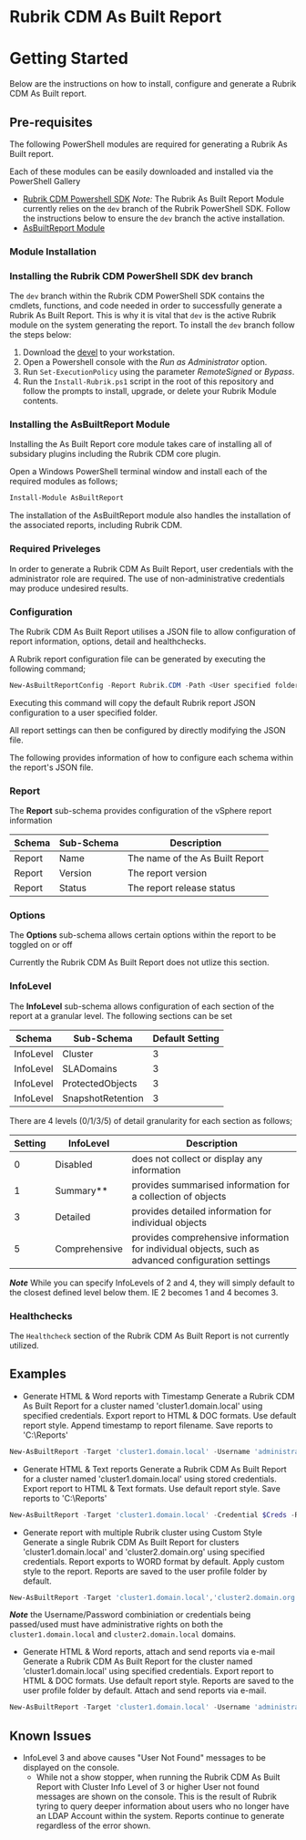 # Rubrik CDM As Built Report

# Getting Started
Below are the instructions on how to install, configure and generate a Rubrik CDM As Built report.

## Pre-requisites
The following PowerShell modules are required for generating a Rubrik As Built report.

Each of these modules can be easily downloaded and installed via the PowerShell Gallery 

- [Rubrik CDM Powershell SDK](https://www.powershellgallery.com/packages/Rubrik/) *Note:* The Rubrik As Built Report Module currently relies on the `dev` branch of the Rubrik PowerShell SDK. Follow the instructions below to ensure the `dev` branch the active installation.
- [AsBuiltReport Module](https://www.powershellgallery.com/packages/AsBuiltReport/)

### Module Installation

### Installing the Rubrik CDM PowerShell SDK dev branch

The `dev` branch within the Rubrik CDM PowerShell SDK contains the cmdlets, functions, and code needed in order to successfully generate a Rubrik As Built Report. This is why it is vital that `dev` is the active Rubrik module on the system generating the report. To install the `dev` branch follow the steps below:

1. Download the [devel](https://github.com/rubrikinc/PowerShell-Module) to your workstation.
1. Open a Powershell console with the _Run as Administrator_ option.
1. Run `Set-ExecutionPolicy` using the parameter _RemoteSigned_ or _Bypass_.
1. Run the `Install-Rubrik.ps1` script in the root of this repository and follow the prompts to install, upgrade, or delete your Rubrik Module contents.

### Installing the AsBuiltReport Module

Installing the As Built Report core module takes care of installing all of subsidary plugins including the Rubrik CDM core plugin.

Open a Windows PowerShell terminal window and install each of the required modules as follows;
```powershell
Install-Module AsBuiltReport
```
The installation of the AsBuiltReport module also handles the installation of the associated reports, including Rubrik CDM.

### Required Priveleges

In order to generate a Rubrik CDM As Built Report, user credentials with the administrator role are required. The use of non-administrative credentials may produce undesired results.

### Configuration

The Rubrik CDM As Built Report utilises a JSON file to allow configuration of report information, options, detail and healthchecks. 

A Rubrik report configuration file can be generated by executing the following command;
```powershell
New-AsBuiltReportConfig -Report Rubrik.CDM -Path <User specified folder> -Name <Optional> 
```

Executing this command will copy the default Rubrik report JSON configuration to a user specified folder. 

All report settings can then be configured by directly modifying the JSON file.

The following provides information of how to configure each schema within the report's JSON file.

### Report
The **Report** sub-schema provides configuration of the vSphere report information

| Schema | Sub-Schema | Description |
| ------ | ---------- | ----------- |
| Report | Name | The name of the As Built Report
| Report | Version | The report version
| Report | Status | The report release status

### Options
The **Options** sub-schema allows certain options within the report to be toggled on or off

Currently the Rubrik CDM As Built Report does not utlize this section.

### InfoLevel
The **InfoLevel** sub-schema allows configuration of each section of the report at a granular level. The following sections can be set

| Schema | Sub-Schema | Default Setting |
| ------ | ---------- | --------------- |
| InfoLevel | Cluster | 3
| InfoLevel | SLADomains | 3
| InfoLevel | ProtectedObjects | 3
| InfoLevel | SnapshotRetention | 3

There are 4 levels (0/1/3/5) of detail granularity for each section as follows;

| Setting | InfoLevel | Description |
| ------- | ---- | ----------- |
| 0 | Disabled | does not collect or display any information
| 1 | Summary** | provides summarised information for a collection of objects
| 3 | Detailed | provides detailed information for individual objects
| 5 | Comprehensive | provides comprehensive information for individual objects, such as advanced configuration settings

***Note*** While you can specify InfoLevels of 2 and 4, they will simply default to the closest defined level below them. IE 2 becomes 1 and 4 becomes 3. 

### Healthchecks

The `Healthcheck` section of the Rubrik CDM As Built Report is not currently utilized.

## Examples 
- Generate HTML & Word reports with Timestamp
Generate a Rubrik CDM As Built Report for a cluster named 'cluster1.domain.local' using specified credentials. Export report to HTML & DOC formats. Use default report style. Append timestamp to report filename. Save reports to 'C:\Reports\'
```powershell
New-AsBuiltReport -Target 'cluster1.domain.local' -Username 'administrator@domain.local' -Password 'SuperSecret' -Report Rubrik.CDM -Format Html,Word -OutputPath 'C:\Reports' -Timestamp
```
- Generate HTML & Text reports
Generate a Rubrik CDM As Built Report for a cluster named 'cluster1.domain.local' using stored credentials.  Export report to HTML & Text formats. Use default report style. Save reports to 'C:\Reports'
```powershell
New-AsBuiltReport -Target 'cluster1.domain.local' -Credential $Creds -Report Rubrik.CDM -Format Html,Text -OutputPath 'C:\Reports'
```
- Generate report with multiple Rubrik cluster using Custom Style
Generate a single Rubrik CDM As Built Report for clusters 'cluster1.domain.local' and 'cluster2.domain.org' using specified credentials. Report exports to WORD format by default. Apply custom style to the report. Reports are saved to the user profile folder by default.
```powershell
New-AsBuiltReport -Target 'cluster1.domain.local','cluster2.domain.org' -Username 'administrator@domain.local' -Password 'SuperSecret' -Report Rubrik.CDM -StylePath C:\Scripts\Styles\MyCustomStyle.ps1
```
***Note*** the Username/Password combiniation or credentials being passed/used must have administrative rights on both the `cluster1.domain.local` and `cluster2.domain.local` domains.

- Generate HTML & Word reports, attach and send reports via e-mail
Generate a Rubrik CDM As Built Report for the cluster named 'cluster1.domain.local' using specified credentials. Export report to HTML & DOC formats. Use default report style. Reports are saved to the user profile folder by default. Attach and send reports via e-mail.
```powershell
New-AsBuiltReport -Target 'cluster1.domain.local' -Username 'administrator@domain.local' -Password 'domin.local' -Report Vmware.vSphere -Format Html,Word -OutputPath C:\Users\Tim\Documents -SendEmail
```

## Known Issues
- InfoLevel 3 and above causes "User Not Found" messages to be displayed on the console. 
  - While not a show stopper, when running the Rubrik CDM As Built Report with Cluster Info Level of 3 or higher User not found messages are shown on the console. This is the result of Rubrik tyring to query deeper information about users who no longer have an LDAP Account within the system. Reports continue to generate regardless of the error shown.
